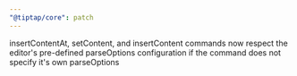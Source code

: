 ```yaml
---
"@tiptap/core": patch
---
```


insertContentAt, setContent, and insertContent commands now respect the editor's pre-defined parseOptions configuration if the command does not specify it's own parseOptions

